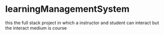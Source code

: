 # learningManagementSystem
this the full stack project in which a instructor and student can interact but the interact medium is course  
